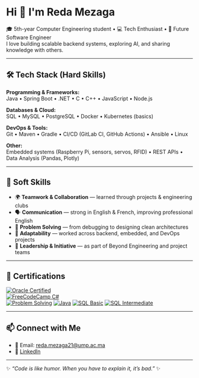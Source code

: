 # Hi 👋 I'm Reda Mezaga

🎓 5th-year Computer Engineering student • 💻 Tech Enthusiast • 🚀 Future Software Engineer  
I love building scalable backend systems, exploring AI, and sharing knowledge with others.  

---

## 🛠️ Tech Stack (Hard Skills)

**Programming & Frameworks:**  
Java • Spring Boot • .NET • C • C++ • JavaScript • Node.js  

**Databases & Cloud:**  
SQL • MySQL • PostgreSQL • Docker • Kubernetes (basics)  

**DevOps & Tools:**  
Git • Maven • Gradle • CI/CD (GitLab CI, GitHub Actions) • Ansible • Linux  

**Other:**  
Embedded systems (Raspberry Pi, sensors, servos, RFID) • REST APIs • Data Analysis (Pandas, Plotly)  

---

## 🤝 Soft Skills

- 🌍 **Teamwork & Collaboration** — learned through projects & engineering clubs  
- 🗣️ **Communication** — strong in English & French, improving professional English  
- 🧠 **Problem Solving** — from debugging to designing clean architectures  
- 🔄 **Adaptability** — worked across backend, embedded, and DevOps projects  
- 🎯 **Leadership & Initiative** — as part of Beyond Engineering and project teams  

---



## 🏅 Certifications

[![Oracle Certified](https://img.shields.io/badge/Oracle-Certified-red?style=for-the-badge&logo=oracle)](https://catalog-education.oracle.com/ords/certview/sharebadge?id=F4FDB259CEE2BBDCFF00C8AA97071DA6D200DD8B2D01FC7C80D53FB2119CBD55)  
[![FreeCodeCamp C#](https://img.shields.io/badge/FreeCodeCamp-C%23%20with%20Microsoft-blue?style=for-the-badge&logo=freecodecamp)](https://www.freecodecamp.org/certification/fccb3a6e3c9-51c2-4de5-9a30-df4ccca81d0e/foundational-c-sharp-with-microsoft)  
[![Problem Solving](https://img.shields.io/badge/HackerRank-Problem%20Solving-lightgreen?style=for-the-badge&logo=hackerrank)](https://www.hackerrank.com/certificates/da011ec1b6b5)
[![Java](https://img.shields.io/badge/HackerRank-Java-lightgreen?style=for-the-badge&logo=java)](https://www.hackerrank.com/certificates/009c8cafd961)
[![SQL Basic](https://img.shields.io/badge/HackerRank-SQL%20Basic-lightgreen?style=for-the-badge&logo=mysql)](https://www.hackerrank.com/certificates/d4f5dd3ba679)
[![SQL Intermediate](https://img.shields.io/badge/HackerRank-SQL%20Intermediate-lightgreen?style=for-the-badge&logo=mysql)](https://www.hackerrank.com/certificates/2597bd2da254)


---

## 📫 Connect with Me

- 📧 Email: reda.mezaga21@ump.ac.ma  
- 💼 [LinkedIn](https://www.linkedin.com/in/reda-mezaga-737552272/)  

---

✨ *“Code is like humor. When you have to explain it, it’s bad.”* ✨
